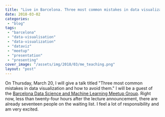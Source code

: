 ```yaml
---
title: "Live in Barcelona. Three most common mistakes in data visualization."
date: 2018-03-02
categories: 
 - "blog"
tags: 
 - "barcelona"
 - "data-visualisation"
 - "data-visualization"
 - "dataviz"
 - "meetup"
 - "presentation"
 - "presenting"
cover_image: "/assets/img/2018/03/me_teaching.png"
layout: "post"
---
```


On Thursday, March 20, I will give a talk titled "Three most common mistakes in data visualization and how to avoid them." I will be a guest of the [Barcelona Data Science and Machine Learning Meetup Group](https://www.meetup.com/barcelona-data-science-machine-learning/). Right now, less than twenty-four hours after the lecture announcement, there are already seventeen people on the waiting list. I feel a lot of responsibility and am very excited.

 
